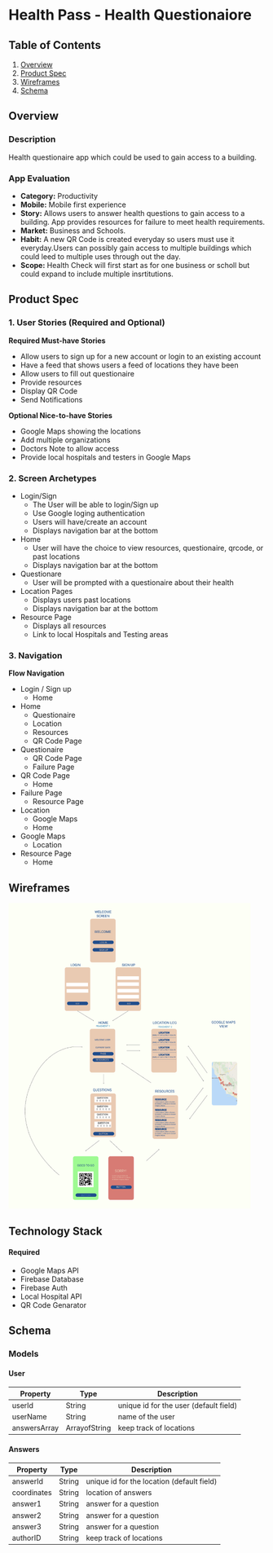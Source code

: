 # Health Pass - Health Questionaiore

## Table of Contents
1. [Overview](#Overview)
1. [Product Spec](#Product-Spec)
1. [Wireframes](#Wireframes)
2. [Schema](#Schema)

## Overview

### Description
Health questionaire app which could be used to gain access to a building.

### App Evaluation
- **Category:** Productivity
- **Mobile:** Mobile first experience
- **Story:** Allows users to answer health questions to gain access to a building. App provides resources for failure to meet health requirements.
- **Market:** Business and Schools.
- **Habit:** A new QR Code is created everyday so users must use it everyday.Users can possibly gain access to multiple buildings which could leed to multiple uses through out the day.
- **Scope:** Health Check will first start as for one business or scholl but could expand to include multiple insrtitutions.

## Product Spec

### 1. User Stories (Required and Optional)

**Required Must-have Stories**
* Allow users to sign up for a new account or login to an existing account
* Have a feed that shows users a feed of locations they have been
* Allow users to fill out questionaire 
* Provide resources
* Display QR Code
* Send Notifications

**Optional Nice-to-have Stories**

* Google Maps showing the locations
* Add multiple organizations
* Doctors Note to allow access
* Provide local hospitals and testers in Google Maps

### 2. Screen Archetypes

* Login/Sign 
   * The User will be able to login/Sign up
   * Use Google loging authentication
   * Users will have/create an account
   * Displays navigation bar at the bottom
* Home 
   * User will have the choice to view resources, questionaire, qrcode, or past locations
   * Displays navigation bar at the bottom
* Questionare 
    * User will be prompted with a questionaire about their health
* Location Pages
    * Displays users past locations
    * Displays navigation bar at the bottom
* Resource Page
    * Displays all resources
    * Link to local Hospitals and Testing areas


### 3. Navigation

**Flow Navigation**

* Login / Sign up 
   * Home
* Home 
   * Questionaire
   * Location
   * Resources
   * QR Code Page
* Questionaire 
   * QR Code Page
   * Failure Page
* QR Code Page
   * Home
* Failure Page 
  * Resource Page
* Location 
  * Google Maps
  * Home
* Google Maps 
  * Location
* Resource Page 
  * Home
  

## Wireframes
<img src = 'https://github.com/Android-TechFellow-Summer2020/HealthCheck/blob/master/HealthCheckWireFrameV2.png?raw=true' height = '600px' width='475px'>

## Technology Stack

#### Required
* Google Maps API
* Firebase Database
* Firebase Auth
* Local Hospital API
* QR Code Genarator

## Schema 

### Models
#### User 

   | Property      | Type     | Description |
   | ------------- | -------- | ------------|
   | userId        | String   | unique id for the user (default field) |
   | userName      | String   | name of the user |
   | answersArray  | ArrayofString | keep track of locations |
#### Answers

   | Property      | Type     | Description |
   | ------------- | -------- | ------------|
   | answerId      | String   | unique id for the location (default field) |
   | coordinates   | String   | location of answers|
   | answer1        | String   | answer for a question|
   | answer2        | String   | answer for a question|
   | answer3        | String   | answer for a question|
   | authorID      | String | keep track of locations |
   
   



